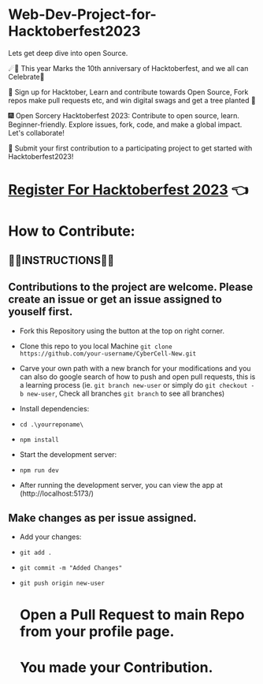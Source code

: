 # Web-Dev-Project-for-Hacktoberfest2023

Lets get deep dive into open Source.




☄🌠 This year Marks the 10th anniversary of Hacktoberfest, and we all can Celebrate🎉

🎯 Sign up for Hacktober, Learn and contribute towards Open Source, Fork repos make pull requests etc, and win digital swags and get a tree planted 🎄

🎆 Open Sorcery Hacktoberfest 2023: Contribute to open source, learn. Beginner-friendly. Explore issues, fork, code, and make a global impact. Let's collaborate!

🎐 Submit your first contribution to a participating project to get started with Hacktoberfest2023!

# [Register For Hacktoberfest 2023](https://hacktoberfest.com/participation/) 👈

# How to Contribute: 
 ##  👨‍💻INSTRUCTIONS👩‍💻


 ##  Contributions to the project are welcome. Please create an issue or get an issue assigned to youself first.

 - Fork this Repository using the button at the top on right corner.
 - Clone this repo to you local Machine `git clone https://github.com/your-username/CyberCell-New.git`

 - Carve your own path with a new branch for your modifications and you can also do google search of how to push and open pull requests, this is a learning process (ie. `git branch new-user` or simply do `git checkout -b new-user`, Check all branches `git branch` to see all branches)

 - Install dependencies:
   
 - `cd .\yourreponame\`
- `npm install`
- Start the development server:
- `npm run dev`
- After running the development server, you can view the app at (http://localhost:5173/)

## Make changes as per issue assigned.
 - Add your changes:
- `git add .`
- `git commit -m "Added Changes"`
- `git push origin new-user`

  # Open a Pull Request to main Repo from your profile page.
   
 
  # You made your Contribution.
